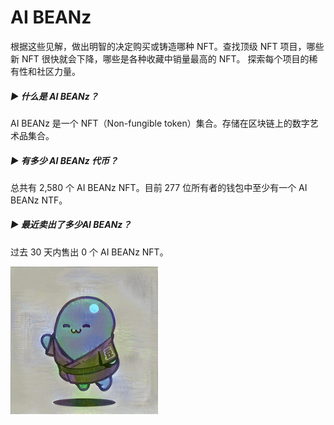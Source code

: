 # AI BEANz

根据这些见解，做出明智的决定购买或铸造哪种 NFT。查找顶级 NFT 项目，哪些新 NFT 很快就会下降，哪些是各种收藏中销量最高的 NFT。
探索每个项目的稀有性和社区力量。

##### ▶ 什么是 AI BEANz？

AI BEANz 是一个 NFT（Non-fungible token）集合。存储在区块链上的数字艺术品集合。

##### ▶ 有多少 AI BEANz 代币？

总共有 2,580 个 AI BEANz NFT。目前 277 位所有者的钱包中至少有一个 AI BEANz NTF。

##### ▶ 最近卖出了多少AI BEANz？

过去 30 天内售出 0 个 AI BEANz NFT。

![unnamed](unnamed.gif)

